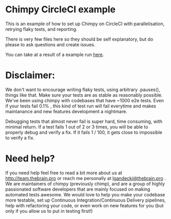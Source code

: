 # Chimpy CircleCI example
This is an example of how to set up Chimpy on CircleCI with parallelisation, retrying flaky tests, and reporting.

There is very few files here so they should be self explanatory, but do please to ask questions and create issues.

You can take at a result of a example run [here](https://circleci.com/gh/TheBrainFamily/chimpyRetry/19).

# Disclaimer:

We don't want to encourage writing flaky tests, using arbitrary .pauses(), things like that.
Make sure your tests are as stable as reasonably possible.
We've been using chimpy with codebases that have ~1000 e2e tests. 
Even if your tests fail 0.1% , this kind of test run will fail everytime and makes maintanance and new features development a nightmare.

Debugging tests that almost never fail is super hard, time consuming, with minimal return.
If a test fails 1 out of 2 or 3 times, you will be able to properly debug and verify a fix. 
If it fails 1 / 100, it gets close to impossible to verify a fix.

# Need help?

If you need help feel free to read a bit more about us at http://team.thebrain.pro or reach me personally at lgandecki@thebrain.pro .
We are maintainers of chimpy (previously chimp), and are a group of highly passionated software developers that are mainly focused on making automated tests awesome.
We would love to help you make your codebase more testable, set up Continuous Integration/Continuous Delivery pipelines, help with refactoring your code, or even work on new features for you (but only if you allow us to put in testing first!)

